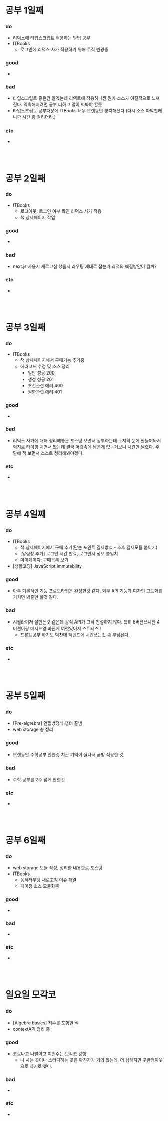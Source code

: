 
# 공부 1일째 
### do
- 리덕스에 타입스크립트 적용하는 방법 공부
- ITBooks 
  - 로그인에 리덕스 사가 적용하기 위해 로직 변경중

### good
- 

### bad
- 타입스크립트 좋은건 알겠는데 리액트에 적용하니깐 뭔가 소스가 이질적으로 느껴진다. 익숙해지려면 공부 더하고 많이 써봐야 할듯 
- 타입스크립트 공부때문에 ITBooks 너무 오랫동안 방치해뒀다.(다시 소스 파악할래니깐 시간 좀 걸리더라.)

### etc
- 

<br /><br />

# 공부 2일째 
### do
- ITBooks 
  - 로그아웃, 로그인 여부 확인 리덕스 사가 적용
  - 책 상세페이지 작업

### good
-

### bad
- next.js 사용시 새로고침 했을시 라우팅 제대로 잡는거 최적의 해결방안이 뭘까?

### etc
- 

<br /><br />

# 공부 3일째 
### do
- ITBooks 
  - 책 상세페이지에서 구매기능 추가중
  - 에러코드 수정 및 소스 정리
    - 일반 성공 200
    - 생성 성공 201
    - 조건관련 에러 400
    - 권한관련 에러 401
    
### good
-

### bad
- 리덕스 사가에 대해 정리해놓은 포스팅 보면서 공부하는데 도저히 눈에 안들어와서 억지로 타이핑 치면서 봤는데 결국 머릿속에 남은게 없는거보니 시간만 날렸다. 주말에 책 보면서 스스로 정리해봐야겠다.

### etc
- 

<br /><br />

# 공부 4일째 
### do
- ITBooks 
  - 책 상세페이지에서 구매 추가(단순 포인트 결제방식 - 추후 결제모듈 붙이기)
  - [알림창 추가] 로그인 시간 만료, 로그인시 정보 불일치
  - 마이페이지: 구매목록 보기
- [생활코딩] JavaScript Immutability

### good
- 아주 기본적인 기능 프로토타입은 완성한것 같다. 외부 API 기능과 디자인 고도화를 거치면 봐줄만 할것 같다.

### bad
- 시퀄라이저 잘만든것 같은데 공식 API가 그닥 친절하지 않다. 특히 5버젼쓰니깐 4버젼이랑 메서드명 바뀐게 여럿있어서 스트레스!!
  - 프론트공부 하기도 벅찬데 백엔드에 시간쓰는것 좀 부담된다.

### etc
- 

<br /><br />

# 공부 5일째 
### do
- [Pre-algrebra] 연립방정식 챕터 끝냄
- web storage 총 정리
  
### good
- 오랫동안 수학공부 안한것 치곤 기억이 잘나서 금방 적응한 것

### bad
- 수학 공부를 2주 넘게 안한것 

### etc
- 

<br /><br />

# 공부 6일째 
### do
- web storage 모듈 작성, 정리한 내용으로 포스팅
- ITBooks 
  - 동적라우팅 새로고침 이슈 해결
  - 페이징 소스 모듈화중

### good
-
 
### bad
-

### etc
-

<br /><br />

# 일요일 모각코
### do
-	[Algebra basics] 지수를 포함한 식
- contextAPI 정리 중

### good
- 코로나고 나발이고 이번주는 모각코 강행!
  - 나 사는 곳이나 스터디하는 곳은 확진자가 거의 없는데, 더 심해지면 구글행아웃으로 하기로 했다.

### bad
- 

### etc
-

<br /><br />
